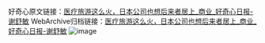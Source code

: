 好奇心原文链接：[医疗旅游这么火，日本公司也想后来者居上_商业_好奇心日报-谢舒敏](https://www.qdaily.com/articles/9122.html)
WebArchive归档链接：[医疗旅游这么火，日本公司也想后来者居上_商业_好奇心日报-谢舒敏](http://web.archive.org/web/20190623153822/https://www.qdaily.com/articles/9122.html)
![image](http://ww3.sinaimg.cn/large/007d5XDpgy1g3veuo63a8j30u01wckhh)